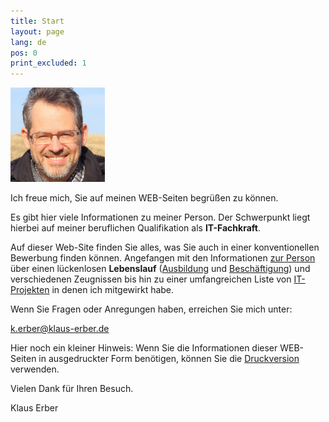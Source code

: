 ```yaml
---
title: Start
layout: page
lang: de
pos: 0
print_excluded: 1
---
```

<img class="my-image" width="30%" src="img/ErberKlaus.jpg" />

Ich freue mich, Sie auf meinen WEB-Seiten begrüßen zu können.

Es gibt hier viele Informationen zu meiner Person. Der Schwerpunkt liegt hierbei auf meiner beruflichen Qualifikation als **IT-Fachkraft**.

Auf dieser Web-Site finden Sie alles, was Sie auch in einer konventionellen Bewerbung finden können. Angefangen mit den Informationen [zur Person](pers_daten.html) über einen lückenlosen **Lebenslauf** ([Ausbildung](ausbildung.html) und [Beschäftigung](beschaeftigung.html)) und verschiedenen Zeugnissen bis hin zu einer umfangreichen Liste von [IT-Projekten](projekte.html) in denen ich mitgewirkt habe.

Wenn Sie Fragen oder Anregungen haben, erreichen Sie mich unter:

[k.erber@klaus-erber.de](mailto:k.erber@klaus-erber.de)

Hier noch ein kleiner Hinweis: Wenn Sie die Informationen dieser WEB-Seiten in ausgedruckter Form benötigen, können Sie die [Druckversion](druck.html) verwenden.

Vielen Dank für Ihren Besuch.

Klaus Erber
